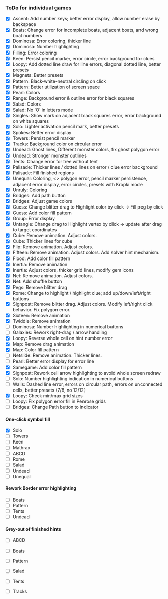 ### ToDo for individual games

- [X] Ascent: Add number keys; better error display, allow number erase by backspace
- [X] Boats: Change error for incomplete boats, adjacent boats, and wrong boat numbers
- [X] Dominosa: Error coloring, thicker line
- [X] Dominosa: Number highlighting 
- [X] Filling: Error coloring
- [X] Keen: Persist pencil marker, error circle, error background for clues
- [X] Loopy: Add dotted line draw for line errors, diagonal dotted line, better presets
- [X] Magnets: Better presets
- [X] Pattern: Black-white-neutral circling on click
- [X] Pattern: Better utilization of screen space
- [X] Pearl: Colors
- [X] Range: Background error & outline error for black squares
- [X] Salad: Colors
- [X] Salad: No 'O' in letters mode
- [X] Singles: Show mark on adjacent black squares error, error background on white squares
- [X] Solo: Lighter activation pencil mark, better presets
- [X] Spokes: Better error display
- [X] Towers: Persist pencil marker
- [X] Tracks: Background color on circular error
- [X] Undead: Ghost lines, Different monster colors, fix ghost polygon error
- [X] Undead: Stronger monster outlines
- [X] Tents: Change error for tree without tent
- [X] Palisade: Thicker lines / dotted lines on error / clue error background
- [X] Palisade: Fill finished regions
- [X] Unequal: Coloring, <> polygon error, pencil marker persistence, adjacent error display, error circles, presets with Kropki mode
- [X] Unruly: Coloring
- [X] Bridges: Add path button
- [X] Bridges: Adjust game colors
- [X] Guess: Change blitter drag to Highlight color by click -> Fill peg by click
- [X] Guess: Add color fill pattern
- [X] Group: Error display
- [X] Untangle: Change drag to Highlight vertex by click -> update after drag to target coordinates
- [X] Cube: Remove animation. Adjust colors.
- [X] Cube: Thicker lines for cube
- [X] Flip: Remove animation. Adjust colors.
- [X] Fifteen: Remove animation. Adjust colors. Add solver hint mechanism.
- [X] Flood: Add color fill pattern
- [X] Inertia: Remove animation
- [X] Inertia: Adjust colors, thicker grid lines, modify gem icons
- [X] Net: Remove animation. Adjust colors.
- [X] Net: Add shuffle button
- [X] Pegs: Remove blitter drag
- [X] Rome: Change to highlight / highlight clue; add up/down/left/right buttons
- [X] Signpost: Remove blitter drag. Adjust colors. Modify left/right click behavior. Fix polygon error.
- [X] Sixteen: Remove animation
- [X] Twiddle: Remove animation
- [ ] Dominosa: Number highlighting in numerical buttons
- [ ] Galaxies: Rework right-drag / arrow handling
- [X] Loopy: Reverse whole cell on hint number error
- [X] Map: Remove drag animation
- [X] Map: Color fill pattern
- [ ] Netslide: Remove animation. Thicker lines.
- [ ] Pearl: Better error display for error line
- [X] Samegame: Add color fill pattern
- [X] Signpost: Rework cell arrow highlighting to avoid whole screen redraw
- [ ] Solo: Number highlighting indication in numerical buttons
- [ ] Walls: Dashed line error, errors on circular path, errors on unconnected cells, better presets (7/8, no 12/12)
- [X] Loopy: Check min/max grid sizes
- [ ] Loopy: Fix polygon error fill in Penrose grids
- [ ] Bridges: Change Path button to indicator

#### One-click symbol fill

- [X] Solo
- [ ] Towers
- [ ] Keen
- [ ] Mathrax
- [ ] ABCD
- [ ] Rome
- [ ] Salad
- [ ] Undead
- [ ] Unequal

#### Rework Border error highlighting

- [ ] Boats
- [ ] Pattern
- [ ] Tents
- [ ] Undead

#### Grey-out of finished hints

- [ ] ABCD
- [ ] Boats
- [ ] Pattern
- [ ] Salad
- [ ] Tents
- [ ] Tracks

